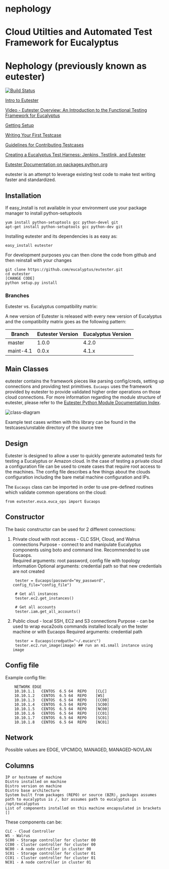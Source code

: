 # nephology
Cloud Utilties and Automated Test Framework for Eucalyptus
=======
Nephology (previously known as eutester)
======================

[![Build Status](https://secure.travis-ci.org/eucalyptus/eutester.png)](https://travis-ci.org/eucalyptus/eutester)

[Intro to Eutester](http://testingclouds.wordpress.com/2012/03/04/test1/)

[Video - Eutester Overview: An Introduction to the Functional Testing Framework for Eucalyptus](http://vimeo.com/51627165)

[Getting Setup](http://testingclouds.wordpress.com/2012/03/29/eutester-basics-part-ii-setting-up-a-development-environment/)

[Writing Your First Testcase](http://testingclouds.wordpress.com/2012/04/02/eutester-basics-part-iii-creating-your-first-testcase/)

[Guidelines for Contributing Testcases](https://github.com/eucalyptus/eutester/wiki/Guidelines-for-Contributing-Test-Cases)

[Creating a Eucalyptus Test Harness: Jenkins, Testlink, and Eutester](http://testingclouds.wordpress.com/2012/10/01/creating-a-eucalyptus-test-harness-jenkinstestlink-and-eutester/)

[Eutester Documentation on packages.python.org](http://packages.python.org/eutester/)

eutester is an attempt to leverage existing test code to make test writing faster and standardized.  

Installation
------
If easy_install is not available in your environment use your package manager to install python-setuptools
    
    yum install python-setuptools gcc python-devel git
    apt-get install python-setuptools gcc python-dev git

Installing eutester and its dependencies is as easy as:

    easy_install eutester

For development purposes you can then clone the code from github and then reinstall with your changes

    git clone https://github.com/eucalyptus/eutester.git
    cd eutester
    [CHANGE CODE]
    python setup.py install


### Branches
Eutester vs. Eucalyptus compatibility matrix:

A new version of Eutester is released with every new version of Eucalyptus and the
compatibility matrix goes as the following pattern: 

| Branch    | Eutester Version | Eucalyptus Version |
|-----------|------------------|--------------------|
| master    | 1.0.0            | 4.2.0              |
| maint-4.1 | 0.0.x            | 4.1.x              |


Main Classes
------
eutester contains the framework pieces like parsing config/creds, setting up connections and providing test primitives.
`Eucaops` uses the framework provided by eutester to provide validated higher order operations on those cloud connections.
For more information regarding the module structure of eutester, please refer to the [Eutester Python Module Documentation Index](http://packages.python.org/eutester/py-modindex.html).

![class-diagram](https://dl.dropboxusercontent.com/u/5458574/eutester-class-diagram.png)

Example test cases written with this library can be found in the testcases/unstable directory of the source tree

Design
------

Eutester is designed to allow a user to quickly generate automated tests for testing a Eucalyptus or Amazon cloud.
In the case of testing a private cloud a configuration file can be used to create cases that require root access to
the machines. The config file describes a few things about the clouds configuration including the bare metal machine
configuration and IPs.

The `Eucaops` class can be imported in order to use pre-defined routines which validate common operations on the cloud:

    from eutester.euca.euca_ops import Eucaops

Constructor
------

The basic constructor can be used for 2 different connections:

1. Private cloud with root access - CLC SSH, Cloud, and Walrus connections
    Purpose - connect to and manipulate Eucalyptus components using boto and command line. Recommended to use Eucaops.  
    Required arguments: root password, config file with topology information
    Optional arguments: credential path so that new credentials are not created

        tester = Eucaops(password="my_password",  config_file="config_file")
        
        # Get all instances
        tester.ec2.get_instances()
        
        # Get all accounts
        tester.iam.get_all_accounts()
        
        
        
2. Public cloud - local SSH, EC2 and S3 connections
    Purpose - can be used to wrap euca2ools commands installed locally on the tester machine or with Eucaops
    Required arguments: credential path

        tester = Eucaops(credpath="~/.eucarc")
        tester.ec2.run_image(image) ## run an m1.small instance using image

            
 
Config file
----------
Example config file:
        
        NETWORK	EDGE
        10.10.1.1	CENTOS	6.5	64	REPO	[CLC]
        10.10.1.2	CENTOS	6.5	64	REPO	[WS]
        10.10.1.3	CENTOS	6.5	64	REPO	[CC00]
        10.10.1.4	CENTOS	6.5	64	REPO	[SC00]
        10.10.1.5	CENTOS	6.5	64	REPO	[NC00]
        10.10.1.6	CENTOS	6.5	64	REPO	[CC01]
        10.10.1.7	CENTOS	6.5	64	REPO	[SC01]
        10.10.1.8	CENTOS	6.5	64	REPO	[NC01]

Network
------
Possible values are EDGE, VPCMIDO, MANAGED, MANAGED-NOVLAN

Columns
------
    IP or hostname of machine  
    Distro installed on machine  
    Distro version on machine  
    Distro base architecture
    System built from packages (REPO) or source (BZR), packages assumes path to eucalyptus is /, bzr assumes path to eucalyptus is /opt/eucalyptus
    List of components installed on this machine encapsulated in brackets []

These components can be:

    CLC - Cloud Controller   
    WS - Walrus   
    SC00 - Storage controller for cluster 00
    CC00 - Cluster controller for cluster 00
    NC00 - A node controller in cluster 00
    SC01 - Storage controller for cluster 01
    CC01 - Cluster controller for cluster 01
    NC01 - A node controller in cluster 01

